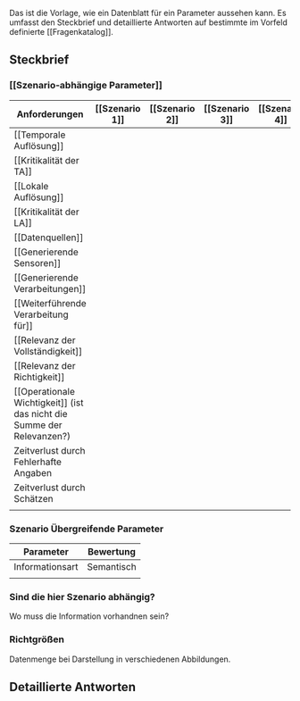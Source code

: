Das ist die Vorlage, wie ein Datenblatt für ein Parameter aussehen kann.
Es umfasst den Steckbrief und detaillierte Antworten auf bestimmte im Vorfeld definierte [[Fragenkatalog]].

## Steckbrief
### [[Szenario-abhängige Parameter]]

| Anforderungen                                                          | [[Szenario 1]] | [[Szenario 2]] | [[Szenario 3]] | [[Szenario 4]] | [[Szenario 5]] |
| ---------------------------------------------------------------------- | -------------- | -------------- | -------------- | -------------- | -------------- |
| [[Temporale Auflösung]]                                                |                |                |                |                |                |
| [[Kritikalität der TA]]                                                |                |                |                |                |                |
| [[Lokale Auflösung]]                                                   |                |                |                |                |                |
| [[Kritikalität der LA]]                                                |                |                |                |                |                |
| [[Datenquellen]]                                                       |                |                |                |                |                |
| [[Generierende Sensoren]]                                              |                |                |                |                |                |
| [[Generierende Verarbeitungen]]                                        |                |                |                |                |                |
| [[Weiterführende Verarbeitung für]]                                    |                |                |                |                |                |
| [[Relevanz der Vollständigkeit]]                                       |                |                |                |                |                |
| [[Relevanz der Richtigkeit]]                                           |                |                |                |                |                |
| [[Operationale Wichtigkeit]] (ist das nicht die Summe der Relevanzen?) |                |                |                |                |                |
| Zeitverlust durch Fehlerhafte Angaben                                  |                |                |                |                |                |
| Zeitverlust durch Schätzen                                             |                |                |                |                |                |
|                                                                        |                |                |                |                |                |

### Szenario Übergreifende Parameter

| Parameter       | Bewertung  |
| --------------- | ---------- |
| Informationsart | Semantisch |
|                 |            |

### Sind die hier Szenario abhängig?
Wo muss die Information vorhandnen sein?

### Richtgrößen
Datenmenge bei Darstellung in verschiedenen Abbildungen.


## Detaillierte Antworten